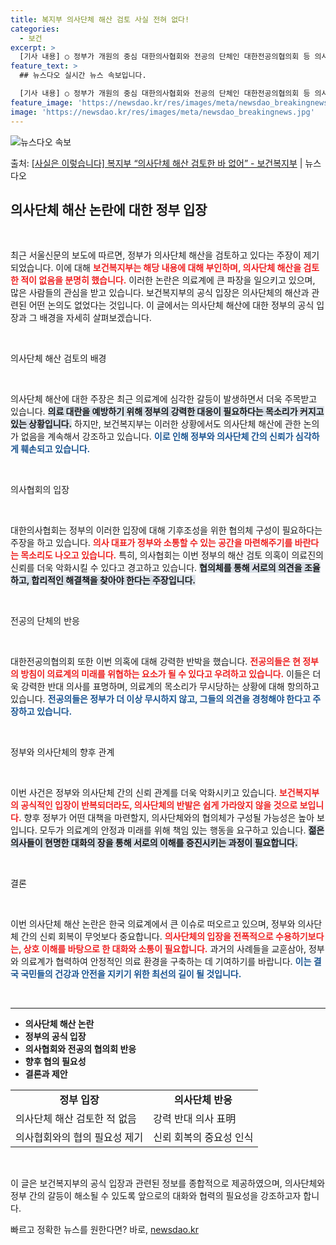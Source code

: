 ```yaml
---
title: 복지부 의사단체 해산 검토 사실 전혀 없다!
categories:
  - 보건
excerpt: >
  [기사 내용] ○ 정부가 개원의 중심 대한의사협회와 전공의 단체인 대한전공의협의회 등 의사단체 해산까지 염두…
feature_text: >
  ## 뉴스다오 실시간 뉴스 속보입니다.

  [기사 내용] ○ 정부가 개원의 중심 대한의사협회와 전공의 단체인 대한전공의협의회 등 의사단체 해산까지 염두…
feature_image: 'https://newsdao.kr/res/images/meta/newsdao_breakingnews.jpg'
image: 'https://newsdao.kr/res/images/meta/newsdao_breakingnews.jpg'
---
```


![뉴스다오 속보](https://newsdao.kr/res/images/meta/newsdao_breakingnews.jpg)

<p>출처: <a href="https://newsdao.kr/3146" rel="dofollow">[사실은 이렇습니다] 복지부 “의사단체 해산 검토한 바 없어” - 보건복지부</a> | 뉴스다오</p>

<h2 data-ke-size="size26">의사단체 해산 논란에 대한 정부 입장</h2>

<p data-ke-size="size16">&nbsp;</p>
최근 서울신문의 보도에 따르면, 정부가 의사단체 해산을 검토하고 있다는 주장이 제기되었습니다. 이에 대해 <b><span style="color: #ee2323;">보건복지부는 해당 내용에 대해 부인하며, 의사단체 해산을 검토한 적이 없음을 분명히 했습니다.</span></b> 이러한 논란은 의료계에 큰 파장을 일으키고 있으며, 많은 사람들의 관심을 받고 있습니다. 보건복지부의 공식 입장은 의사단체의 해산과 관련된 어떤 논의도 없었다는 것입니다. 이 글에서는 의사단체 해산에 대한 정부의 공식 입장과 그 배경을 자세히 살펴보겠습니다.

<p data-ke-size="size16">&nbsp;</p>

의사단체 해산 검토의 배경

<p data-ke-size="size16">&nbsp;</p>
의사단체 해산에 대한 주장은 최근 의료계에 심각한 갈등이 발생하면서 더욱 주목받고 있습니다. <b><span style="background-color: #21538527;">의료 대란을 예방하기 위해 정부의 강력한 대응이 필요하다는 목소리가 커지고 있는 상황입니다.</span></b> 하지만, 보건복지부는 이러한 상황에서도 의사단체 해산에 관한 논의가 없음을 계속해서 강조하고 있습니다. <b><span style="color: #1a5490;">이로 인해 정부와 의사단체 간의 신뢰가 심각하게 훼손되고 있습니다.</span></b> 

<p data-ke-size="size16">&nbsp;</p>

의사협회의 입장

<p data-ke-size="size16">&nbsp;</p>
대한의사협회는 정부의 이러한 입장에 대해 기후조성을 위한 협의체 구성이 필요하다는 주장을 하고 있습니다. <b><span style="color: #ee2323;">의사 대표가 정부와 소통할 수 있는 공간을 마련해주기를 바란다는 목소리도 나오고 있습니다.</span></b> 특히, 의사협회는 이번 정부의 해산 검토 의혹이 의료진의 신뢰를 더욱 악화시킬 수 있다고 경고하고 있습니다. <b><span style="background-color: #21538527;">협의체를 통해 서로의 의견을 조율하고, 합리적인 해결책을 찾아야 한다는 주장입니다.</span></b> 

<p data-ke-size="size16">&nbsp;</p>

전공의 단체의 반응

<p data-ke-size="size16">&nbsp;</p>
대한전공의협의회 또한 이번 의혹에 대해 강력한 반박을 했습니다. <b><span style="color: #ee2323;">전공의들은 현 정부의 방침이 의료계의 미래를 위협하는 요소가 될 수 있다고 우려하고 있습니다.</span></b> 이들은 더욱 강력한 반대 의사를 표명하며, 의료계의 목소리가 무시당하는 상황에 대해 항의하고 있습니다. <b><span style="color: #1a5490;">전공의들은 정부가 더 이상 무시하지 않고, 그들의 의견을 경청해야 한다고 주장하고 있습니다.</span></b> 

<p data-ke-size="size16">&nbsp;</p>

정부와 의사단체의 향후 관계

<p data-ke-size="size16">&nbsp;</p>
이번 사건은 정부와 의사단체 간의 신뢰 관계를 더욱 악화시키고 있습니다. <b><span style="color: #ee2323;">보건복지부의 공식적인 입장이 반복되더라도, 의사단체의 반발은 쉽게 가라앉지 않을 것으로 보입니다.</span></b> 향후 정부가 어떤 대책을 마련할지, 의사단체와의 협의체가 구성될 가능성은 높아 보입니다. 모두가 의료계의 안정과 미래를 위해 책임 있는 행동을 요구하고 있습니다. <b><span style="background-color: #21538527;">젊은 의사들이 현명한 대화의 장을 통해 서로의 이해를 증진시키는 과정이 필요합니다.</span></b> 

<p data-ke-size="size16">&nbsp;</p>

결론

<p data-ke-size="size16">&nbsp;</p>
이번 의사단체 해산 논란은 한국 의료계에서 큰 이슈로 떠오르고 있으며, 정부와 의사단체 간의 신뢰 회복이 무엇보다 중요합니다. <b><span style="color: #ee2323;">의사단체의 입장을 전폭적으로 수용하기보다는, 상호 이해를 바탕으로 한 대화와 소통이 필요합니다.</span></b> 과거의 사례들을 교훈삼아, 정부와 의료계가 협력하여 안정적인 의료 환경을 구축하는 데 기여하기를 바랍니다. <b><span style="color: #1a5490;">이는 결국 국민들의 건강과 안전을 지키기 위한 최선의 길이 될 것입니다.</span></b> 

<p data-ke-size="size16">&nbsp;</p>

<hr>

<ul>
<li><b>의사단체 해산 논란</b></li>
<li><b>정부의 공식 입장</b></li>
<li><b>의사협회와 전공의 협의회 반응</b></li>
<li><b>향후 협의 필요성</b></li>
<li><b>결론과 제안</b></li>
</ul>

<table style="width: 100%;">
    <tr>
        <td style="text-align: center; height: 17px;"><b>정부 입장</b></td>
        <td style="text-align: center; height: 17px;"><b>의사단체 반응</b></td>
    </tr>
    <tr>
        <td style="height: 17px;">의사단체 해산 검토한 적 없음</td>
        <td style="height: 17px;">강력 반대 의사 표明</td>
    </tr>
    <tr>
        <td style="height: 17px;">의사협회와의 협의 필요성 제기</td>
        <td style="height: 17px;">신뢰 회복의 중요성 인식</td>
    </tr>
</table>

<p data-ke-size="size16">&nbsp;</p>
이 글은 보건복지부의 공식 입장과 관련된 정보를 종합적으로 제공하였으며, 의사단체와 정부 간의 갈등이 해소될 수 있도록 앞으로의 대화와 협력의 필요성을 강조하고자 합니다. 

빠르고 정확한 뉴스를 원한다면? 바로, <a href="https://newsdao.kr" rel="dofollow">newsdao.kr</a>


